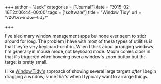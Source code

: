 +++
author = "Jack"
categories = ["Journal"]
date = "2015-02-16T22:06:44+00:00"
tags = ["software"]
title = "Window Tidy"
url = "/2015/window-tidy/"

+++

I've tried many window management apps but none ever seem to stick around for long. The problem I have with most of these types of utilities is that they're very keyboard-centric. When I think about arranging windows I'm generally in mouse mode, not keyboard mode. Moom comes close in that it's triggered when hovering over a window's zoom button but the target is pretty small.

I like [Window Tidy's][1] approach of showing several large targets _after_ I begin dragging a window, since that's when I typically want to arrange things.

 [1]: http://www.lightpillar.com/macos/windowtidy/index.html